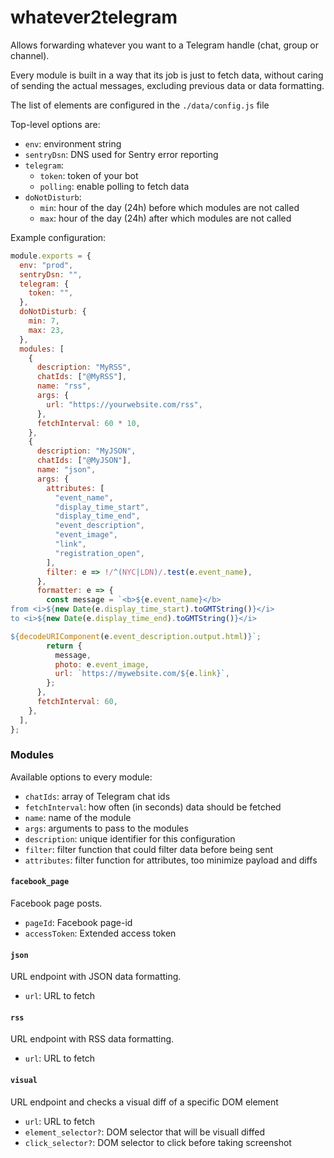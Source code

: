 # whatever2telegram

Allows forwarding whatever you want to a Telegram handle (chat, group or channel).

Every module is built in a way that its job is just to fetch data, without caring of sending the actual messages, excluding previous data or data formatting.

The list of elements are configured in the `./data/config.js` file

Top-level options are:

- `env`: environment string
- `sentryDsn`: DNS used for Sentry error reporting
- `telegram`:
  - `token`: token of your bot
  - `polling`: enable polling to fetch data
- `doNotDisturb`:
  - `min`: hour of the day (24h) before which modules are not called
  - `max`: hour of the day (24h) after which modules are not called

Example configuration:

```js
module.exports = {
  env: "prod",
  sentryDsn: "",
  telegram: {
    token: "",
  },
  doNotDisturb: {
    min: 7,
    max: 23,
  },
  modules: [
    {
      description: "MyRSS",
      chatIds: ["@MyRSS"],
      name: "rss",
      args: {
        url: "https://yourwebsite.com/rss",
      },
      fetchInterval: 60 * 10,
    },
    {
      description: "MyJSON",
      chatIds: ["@MyJSON"],
      name: "json",
      args: {
        attributes: [
          "event_name",
          "display_time_start",
          "display_time_end",
          "event_description",
          "event_image",
          "link",
          "registration_open",
        ],
        filter: e => !/^(NYC|LDN)/.test(e.event_name),
      },
      formatter: e => {
        const message = `<b>${e.event_name}</b>
from <i>${new Date(e.display_time_start).toGMTString()}</i>
to <i>${new Date(e.display_time_end).toGMTString()}</i>

${decodeURIComponent(e.event_description.output.html)}`;
        return {
          message,
          photo: e.event_image,
          url: `https://mywebsite.com/${e.link}`,
        };
      },
      fetchInterval: 60,
    },
  ],
};
```

### Modules

Available options to every module:

- `chatIds`: array of Telegram chat ids
- `fetchInterval`: how often (in seconds) data should be fetched
- `name`: name of the module
- `args`: arguments to pass to the modules
- `description`: unique identifier for this configuration
- `filter`: filter function that could filter data before being sent
- `attributes`: filter function for attributes, too minimize payload and diffs

#### `facebook_page`

Facebook page posts.

- `pageId`: Facebook page-id
- `accessToken`: Extended access token

#### `json`

URL endpoint with JSON data formatting.

- `url`: URL to fetch

#### `rss`

URL endpoint with RSS data formatting.

- `url`: URL to fetch

#### `visual`

URL endpoint and checks a visual diff of a specific DOM element

- `url`: URL to fetch
- `element_selector?`: DOM selector that will be visuall diffed
- `click_selector?`: DOM selector to click before taking screenshot
